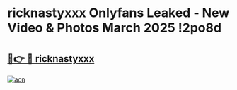 # ricknastyxxx Onlyfans Leaked - New Video & Photos March 2025 !2po8d

# <h2><a href="https://4fmt8q.iuczelnia.edu.pl?title=ricknastyxxx&ref=2po8d">🔗👉 🔴 ricknastyxxx</a></h2>

[![acn](https://github.com/user-attachments/assets/0f9c940e-d8b0-45ae-aac7-cd30a18b3e1c)](https://4fmt8q.iuczelnia.edu.pl?title=ricknastyxxx&ref=2po8d)


